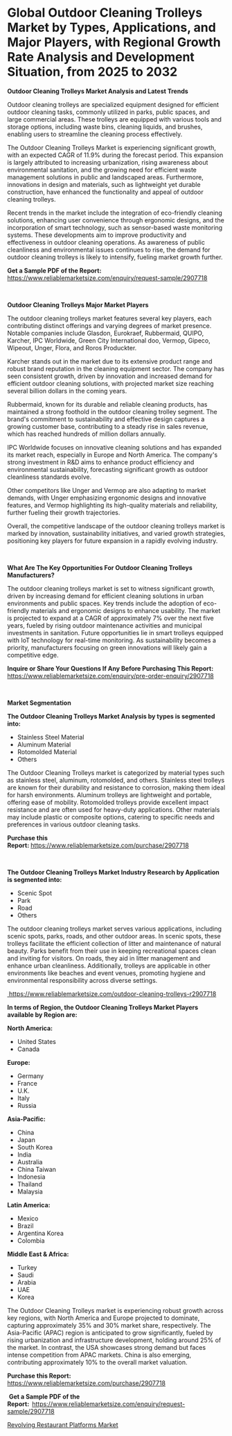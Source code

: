 <p><h1>Global Outdoor Cleaning Trolleys Market by Types, Applications, and Major Players, with Regional Growth Rate Analysis and Development Situation, from 2025 to 2032</h1></p><p><strong>Outdoor Cleaning Trolleys Market Analysis and Latest Trends</strong></p>
<p><p>Outdoor cleaning trolleys are specialized equipment designed for efficient outdoor cleaning tasks, commonly utilized in parks, public spaces, and large commercial areas. These trolleys are equipped with various tools and storage options, including waste bins, cleaning liquids, and brushes, enabling users to streamline the cleaning process effectively.</p><p>The Outdoor Cleaning Trolleys Market is experiencing significant growth, with an expected CAGR of 11.9% during the forecast period. This expansion is largely attributed to increasing urbanization, rising awareness about environmental sanitation, and the growing need for efficient waste management solutions in public and landscaped areas. Furthermore, innovations in design and materials, such as lightweight yet durable construction, have enhanced the functionality and appeal of outdoor cleaning trolleys.</p><p>Recent trends in the market include the integration of eco-friendly cleaning solutions, enhancing user convenience through ergonomic designs, and the incorporation of smart technology, such as sensor-based waste monitoring systems. These developments aim to improve productivity and effectiveness in outdoor cleaning operations. As awareness of public cleanliness and environmental issues continues to rise, the demand for outdoor cleaning trolleys is likely to intensify, fueling market growth further.</p></p>
<p><strong>Get a Sample PDF of the Report:&nbsp;</strong> <a href="https://www.reliablemarketsize.com/enquiry/request-sample/2907718?utm_campaign=3365&utm_medium=2&utm_source=Github&utm_content=ia&utm_term=12032025&utm_id=outdoor-cleaning-trolleys">https://www.reliablemarketsize.com/enquiry/request-sample/2907718</a></p>
<p>&nbsp;</p>
<p><strong>Outdoor Cleaning Trolleys Major Market Players</strong></p>
<p><p>The outdoor cleaning trolleys market features several key players, each contributing distinct offerings and varying degrees of market presence. Notable companies include Glasdon, Eurokraef, Rubbermaid, QUIPO, Karcher, IPC Worldwide, Green City International doo, Vermop, Gipeco, Wipeout, Unger, Flora, and Roros Produckter.</p><p>Karcher stands out in the market due to its extensive product range and robust brand reputation in the cleaning equipment sector. The company has seen consistent growth, driven by innovation and increased demand for efficient outdoor cleaning solutions, with projected market size reaching several billion dollars in the coming years.</p><p>Rubbermaid, known for its durable and reliable cleaning products, has maintained a strong foothold in the outdoor cleaning trolley segment. The brand's commitment to sustainability and effective design captures a growing customer base, contributing to a steady rise in sales revenue, which has reached hundreds of million dollars annually.</p><p>IPC Worldwide focuses on innovative cleaning solutions and has expanded its market reach, especially in Europe and North America. The company's strong investment in R&D aims to enhance product efficiency and environmental sustainability, forecasting significant growth as outdoor cleanliness standards evolve.</p><p>Other competitors like Unger and Vermop are also adapting to market demands, with Unger emphasizing ergonomic designs and innovative features, and Vermop highlighting its high-quality materials and reliability, further fueling their growth trajectories.</p><p>Overall, the competitive landscape of the outdoor cleaning trolleys market is marked by innovation, sustainability initiatives, and varied growth strategies, positioning key players for future expansion in a rapidly evolving industry.</p></p>
<p>&nbsp;</p>
<p><strong>What Are The Key Opportunities For Outdoor Cleaning Trolleys Manufacturers?</strong></p>
<p><p>The outdoor cleaning trolleys market is set to witness significant growth, driven by increasing demand for efficient cleaning solutions in urban environments and public spaces. Key trends include the adoption of eco-friendly materials and ergonomic designs to enhance usability. The market is projected to expand at a CAGR of approximately 7% over the next five years, fueled by rising outdoor maintenance activities and municipal investments in sanitation. Future opportunities lie in smart trolleys equipped with IoT technology for real-time monitoring. As sustainability becomes a priority, manufacturers focusing on green innovations will likely gain a competitive edge.</p></p>
<p><strong>Inquire or Share Your Questions If Any Before Purchasing This Report:</strong> <a href="https://www.reliablemarketsize.com/enquiry/pre-order-enquiry/2907718?utm_campaign=3365&utm_medium=2&utm_source=Github&utm_content=ia&utm_term=12032025&utm_id=outdoor-cleaning-trolleys">https://www.reliablemarketsize.com/enquiry/pre-order-enquiry/2907718</a></p>
<p>&nbsp;</p>
<p><strong>Market Segmentation</strong></p>
<p><strong>The Outdoor Cleaning Trolleys Market Analysis by types is segmented into:</strong></p>
<p><ul><li>Stainless Steel Material</li><li>Aluminum Material</li><li>Rotomolded Material</li><li>Others</li></ul></p>
<p><p>The Outdoor Cleaning Trolleys market is categorized by material types such as stainless steel, aluminum, rotomolded, and others. Stainless steel trolleys are known for their durability and resistance to corrosion, making them ideal for harsh environments. Aluminum trolleys are lightweight and portable, offering ease of mobility. Rotomolded trolleys provide excellent impact resistance and are often used for heavy-duty applications. Other materials may include plastic or composite options, catering to specific needs and preferences in various outdoor cleaning tasks.</p></p>
<p><strong>Purchase this Report:&nbsp;</strong><a href="https://www.reliablemarketsize.com/purchase/2907718?utm_campaign=3365&utm_medium=2&utm_source=Github&utm_content=ia&utm_term=12032025&utm_id=outdoor-cleaning-trolleys">https://www.reliablemarketsize.com/purchase/2907718</a></p>
<p>&nbsp;</p>
<p><strong>The Outdoor Cleaning Trolleys Market Industry Research by Application is segmented into:</strong></p>
<p><ul><li>Scenic Spot</li><li>Park</li><li>Road</li><li>Others</li></ul></p>
<p><p>The outdoor cleaning trolleys market serves various applications, including scenic spots, parks, roads, and other outdoor areas. In scenic spots, these trolleys facilitate the efficient collection of litter and maintenance of natural beauty. Parks benefit from their use in keeping recreational spaces clean and inviting for visitors. On roads, they aid in litter management and enhance urban cleanliness. Additionally, trolleys are applicable in other environments like beaches and event venues, promoting hygiene and environmental responsibility across diverse settings.</p></p>
<p><a href="https://www.reliablemarketsize.com/outdoor-cleaning-trolleys-r2907718?utm_campaign=3365&utm_medium=2&utm_source=Github&utm_content=ia&utm_term=12032025&utm_id=outdoor-cleaning-trolleys">&nbsp;https://www.reliablemarketsize.com/outdoor-cleaning-trolleys-r2907718</a></p>
<p><strong>In terms of Region, the Outdoor Cleaning Trolleys Market Players available by Region are:</strong></p>
<p>
    <p> <strong> North America: </strong>
        <ul>
            <li>United States</li>
            <li>Canada</li>
        </ul>
        </p> 
    <p> <strong> Europe: </strong>
        <ul>
            <li>Germany</li>
            <li>France</li>
            <li>U.K.</li>
            <li>Italy</li>
            <li>Russia</li>
        </ul>
        </p> 
    <p> <strong> Asia-Pacific: </strong>
        <ul>
            <li>China</li>
            <li>Japan</li>
            <li>South Korea</li>
            <li>India</li>
            <li>Australia</li>
            <li>China Taiwan</li>
            <li>Indonesia</li>
            <li>Thailand</li>
            <li>Malaysia</li>
        </ul>
        </p> 
    <p> <strong> Latin America: </strong>
        <ul>
            <li>Mexico</li>
            <li>Brazil</li>
            <li>Argentina Korea</li>
            <li>Colombia</li>
        </ul>
        </p> 
    <p> <strong> Middle East & Africa: </strong>
        <ul>
            <li>Turkey</li>
            <li>Saudi</li>
            <li>Arabia</li>
            <li>UAE</li>
            <li>Korea</li>
        </ul>
    </p>
    </p>
<p><p>The Outdoor Cleaning Trolleys market is experiencing robust growth across key regions, with North America and Europe projected to dominate, capturing approximately 35% and 30% market share, respectively. The Asia-Pacific (APAC) region is anticipated to grow significantly, fueled by rising urbanization and infrastructure development, holding around 25% of the market. In contrast, the USA showcases strong demand but faces intense competition from APAC markets. China is also emerging, contributing approximately 10% to the overall market valuation.</p></p>
<p><strong>Purchase this Report: </strong><a href="https://www.reliablemarketsize.com/purchase/2907718?utm_campaign=3365&utm_medium=2&utm_source=Github&utm_content=ia&utm_term=12032025&utm_id=outdoor-cleaning-trolleys">https://www.reliablemarketsize.com/purchase/2907718</a></p>
<p>&nbsp;<strong>Get a Sample PDF of the Report:&nbsp;&nbsp;</strong><a href="https://www.reliablemarketsize.com/enquiry/request-sample/2907718?utm_campaign=3365&utm_medium=2&utm_source=Github&utm_content=ia&utm_term=12032025&utm_id=outdoor-cleaning-trolleys">https://www.reliablemarketsize.com/enquiry/request-sample/2907718</a></p>
<p><strong></strong></p>
<p><p><a href="https://github.com/bedelibekwe58/Market-Research-Report-List-1/blob/main/revolving-restaurant-platforms-market.md?utm_campaign=3365&utm_medium=2&utm_source=Github&utm_content=ia&utm_term=12032025&utm_id=outdoor-cleaning-trolleys">Revolving Restaurant Platforms Market</a></p></p>